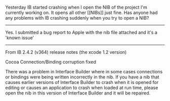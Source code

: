 Yesterday IB started crashing when I open the NIB of the project I'm currently working on. It opens all other [[NIBs]] just fine. Has anyone had any problems with IB crashing suddenly when you try to open a NIB?

----

Yes. I submitted a bug report to Apple with the nib file attached and it's a 'known issue'

----

From IB 2.4.2 (v364) release notes (the xcode 1.2 version)

Cocoa Connection/Binding corruption fixed

There was a problem in Interface Builder where in some cases connections or bindings were being written incorrectly in the nib.  If you have a nib that causes earlier versions of Interface Builder to crash when it is opened for editing or causes an application to crash when loaded at run time, please open the nib in this version of Interface Builder and it will be repaired.